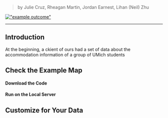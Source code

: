 
>by Julie Cruz, Rheagan Martin, Jordan Earnest, Lihan (Neil) Zhu

[!["example outcome"](https://github.com/clarkdatalabs/time_filter_map/blob/master/MapSite/img/Final1.png )](https://clarkdatalabs.github.io/time_filter_map/)
___

## Introduction
At the beginning, a ckient of ours had a set of data about the accommodation information of a group of UMich students

## Check the Example Map

#### Download the Code

#### Run on the Local Server


## Customize for Your Data
